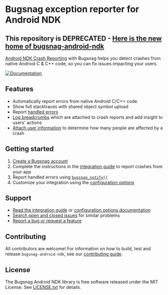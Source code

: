# Bugsnag exception reporter for Android NDK

## This repository is DEPRECATED - [Here is the new home of bugsnag-android-ndk](https://github.com/bugsnag/bugsnag-android)

[Android NDK Crash Reporting](https://www.bugsnag.com/platforms/android/) with Bugsnag helps you detect crashes from native Android C & C++ code, so you can fix issues impacting your users. 

[![Documentation](https://img.shields.io/badge/documentation-1.1.2-blue.svg)](http://docs.bugsnag.com/platforms/android/ndk/)

## Features

* Automatically report errors from native Android C/C++ code
* Show full stacktraces with shared object symbol upload
* Report [handled errors](http://docs.bugsnag.com/platforms/android/ndk/#reporting-handled-errors)
* [Log breadcrumbs](http://docs.bugsnag.com/platforms/android/ndk/#logging-breadcrumbs) which are attached to crash reports and add insight to users' actions
* [Attach user information](http://docs.bugsnag.com/platforms/android/ndk/#identifying-users) to determine how many people are affected by a crash


## Getting started

1. [Create a Bugsnag account](https://www.bugsnag.com)
1. Complete the instructions in the [integration guide](https://docs.bugsnag.com/platforms/android/ndk) to report crashes from your app
1. Report handled errors using [`bugsnag_notify()`](https://docs.bugsnag.com/android/ndk/#reporting-handled-errors)
1. Customize your integration using the [configuration options](http://docs.bugsnag.com/platforms/android/ndk/configuration-options/)


## Support

* [Read the integration guide](http://docs.bugsnag.com/platforms/android/ndk/) or [configuration options documentation](http://docs.bugsnag.com/android/ndk/configuration-options/)
* [Search open and closed issues](https://github.com/bugsnag/bugsnag-android-ndk/issues?utf8=✓&q=is%3Aissue) for similar problems
* [Report a bug or request a feature](https://github.com/bugsnag/bugsnag-android-ndk/issues/new)


## Contributing

All contributors are welcome! For information on how to build, test
and release `bugsnag-android-ndk`, see our
[contributing guide](https://github.com/bugsnag/bugsnag-android-ndk/blob/master/CONTRIBUTING.md).


## License

The Bugsnag Android NDK library is free software released under the MIT License.
See [LICENSE.txt](https://github.com/bugsnag/bugsnag-android-ndk/blob/master/LICENSE.txt)
for details.
